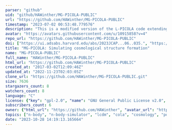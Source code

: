 ```yaml
---
parser: "github"
uid: "github/HAWinther/MG-PICOLA-PUBLIC"
url: "https://github.com/HAWinther/MG-PICOLA-PUBLIC"
timestamp: "2023-07-02 00:53:48.779576"
description: "This is a modified version of the L-PICOLA code extending the COLA approach for simulating cosmological structure formation to theories that exhibit scale-dependent growth. It can compute matter power-spectra (CDM and total), redshift-space multipole power-spectra P0,P2,P4 and do halofinding on the fly. It can also include the effects of massive neutrinos on structure formation."
avatar: "https://avatars.githubusercontent.com/u/10915858?v=4"
repo_url: "https://github.com/HAWinther/MG-PICOLA-PUBLIC"
doi: ["https://ui.adsabs.harvard.edu/abs/2023JCAP...06..035.", "https://ui.adsabs.harvard.edu/abs/2017JCAP...08..006W", "https://ui.adsabs.harvard.edu/abs/2023ascl.soft06048W/abstract"]
title: "MG-PICOLA: Simulating cosmological structure formation"
name: "MG-PICOLA-PUBLIC"
full_name: "HAWinther/MG-PICOLA-PUBLIC"
html_url: "https://github.com/HAWinther/MG-PICOLA-PUBLIC"
created_at: "2017-03-02T12:09:46Z"
updated_at: "2022-11-23T02:03:05Z"
clone_url: "https://github.com/HAWinther/MG-PICOLA-PUBLIC.git"
size: 7636
stargazers_count: 8
watchers_count: 8
language: "C"
license: {"key": "gpl-2.0", "name": "GNU General Public License v2.0", "spdx_id": "GPL-2.0", "url": "https://api.github.com/licenses/gpl-2.0", "node_id": "MDc6TGljZW5zZTg="}
subscribers_count: 6
owner: {"html_url": "https://github.com/HAWinther", "avatar_url": "https://avatars.githubusercontent.com/u/10915858?v=4", "login": "HAWinther", "type": "User"}
topics: ["n-body", "n-body-simulator", "lcdm", "cola", "cosmology", "power-spectrum", "growth-factor"]
date: "2023-10-28 14:19:13.165664"
---
```

